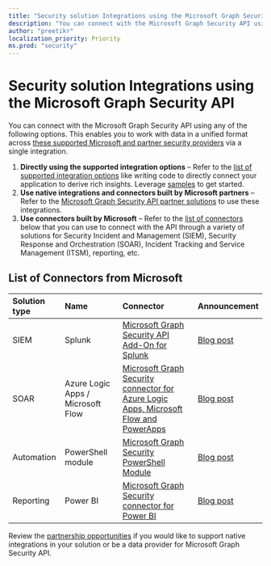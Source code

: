 ```yaml
---
title: "Security solution Integrations using the Microsoft Graph Security API"
description: "You can connect with the Microsoft Graph Security API using any of the following options. This enables you to work with data in a unified format across these supported Microsoft and partner security providers via a single integration."
author: "preetikr"
localization_priority: Priority
ms.prod: "security"
---
```


# Security solution Integrations using the Microsoft Graph Security API

You can connect with the Microsoft Graph Security API using any of the following options. This enables you to work with data in a unified format across [these supported Microsoft and partner security providers](https://aka.ms/graphsecurityalerts) via a single integration.

1. **Directly using the supported integration options** – Refer to the [list of supported integration options](https://docs.microsoft.com/en-us/graph/security-concept-overview#why-use-the-microsoft-graph-security-api) like writing code to directly connect your application to derive rich insights. Leverage [samples](https://aka.ms/graphsecurityapicode) to get started.
2. **Use native integrations and connectors built by Microsoft partners** – Refer to the [Microsoft Graph Security API partner solutions](https://aka.ms/graphsecuritypartnerships) to use these integrations.  
3. **Use connectors built by Microsoft** – Refer to the [list of connectors](https://aka.ms/graphsecuritysolutionsconnectors) below that you can use to connect with the API through a variety of solutions for Security Incident and Management (SIEM), Security Response and Orchestration (SOAR), Incident Tracking and Service Management (ITSM),  reporting, etc.  

## List of Connectors from Microsoft

| Solution type |Name |Connector |Announcement |
|:-----|:--------|:--------|:----------|
|SIEM |Splunk |[Microsoft Graph Security API Add-On for Splunk](https://aka.ms/graphsecuritysplunkaddon) |[Blog post](https://aka.ms/graphsecuritysplunkaddonblogpost)|
|SOAR|Azure Logic Apps / Microsoft Flow|[Microsoft Graph Security connector for Azure Logic Apps, Microsoft Flow and PowerApps](https://aka.ms/graphsecurityconnectors)|[Blog post](https://aka.ms/graphsecurityconnectorsblogpost)|
|Automation|PowerShell module|[Microsoft Graph Security PowerShell Module](https://aka.ms/graphsecuritypowershellmodule) |[Blog post](https://aka.ms/graphsecuritypowershellmodulepost)|
|Reporting|Power BI|[Microsoft Graph Security connector for Power BI](https://aka.ms/graphsecuritypowerbiconnectordoc)|[Blog post](https://aka.ms/graphsecuritypowerbiconnectorblogpost)|

Review the [partnership opportunities](https://docs.microsoft.com/en-us/graph/security-partner-overview) if you would like to support native integrations in your solution or be a data provider for Microsoft Graph Security API.
